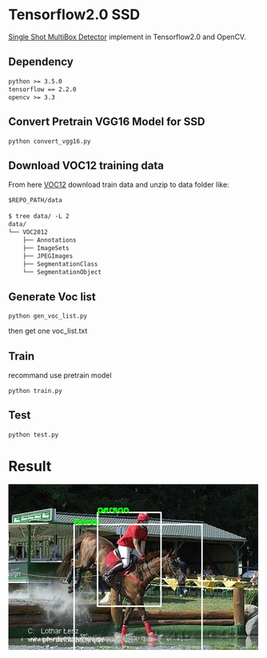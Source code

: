 # Tensorflow2.0 SSD 
[Single Shot MultiBox Detector](https://arxiv.org/abs/1512.02325) implement in Tensorflow2.0 and OpenCV.

## Dependency
```
python >= 3.5.0
tensorflow == 2.2.0
opencv >= 3.3 

```

## Convert Pretrain VGG16 Model for SSD

```
python convert_vgg16.py
```

## Download VOC12 training data
From here [VOC12](http://host.robots.ox.ac.uk/pascal/VOC/voc2012/) download train data and unzip to data folder like:

```
$REPO_PATH/data

$ tree data/ -L 2
data/
└── VOC2012
    ├── Annotations
    ├── ImageSets
    ├── JPEGImages
    ├── SegmentationClass
    └── SegmentationObject

```

## Generate Voc list

```
python gen_voc_list.py
```

then get one voc_list.txt

## Train
recommand use pretrain model

```
python train.py
```

## Test
```
python test.py
```

# Result
![img](./demo/demo.jpg)  


